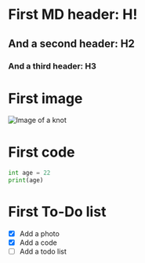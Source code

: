 # First MD header: H!

## And a second header: H2 

### And a third header: H3

# First image
![Image of a knot](https://github.com/GuteShel/skills-communicate-using-markdown/assets/149394081/d73f8345-19d6-4136-b5fb-d408634f832d)

# First code
``` python
int age = 22
print(age)
```
# First To-Do list
- [x] Add a photo
- [x] Add a code
- [ ] Add a todo list  
